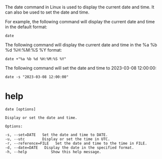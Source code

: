 The date command in Linux is used to display the current date and time. It can also be used to set the date and time.

For example, the following command will display the current date and time in the default format:

`date`

The following command will display the current date and time in the %a %b %d %H:%M:%S %Y format:

`date +"%a %b %d %H:%M:%S %Y"`

The following command will set the date and time to 2023-03-08 12:00:00:

`date -s "2023-03-08 12:00:00"`

# help 

```
date [options]

Display or set the date and time.

Options:

-s, --set=DATE   Set the date and time to DATE.
-u, --utc        Display or set the time in UTC.
-r, --reference=FILE   Set the date and time to the time in FILE.
-d, --date=DATE   Display the date in the specified format.
-h, --help           Show this help message.
```

